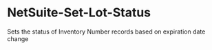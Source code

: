 # NetSuite-Set-Lot-Status
Sets the status of Inventory Number records based on expiration date change
